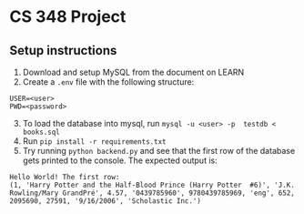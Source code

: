 # CS 348 Project

## Setup instructions

1. Download and setup MySQL from the document on LEARN
2. Create a `.env` file with the following structure:

```
USER=<user>
PWD=<password>
```

3. To load the database into mysql, run `mysql -u <user> -p  testdb < books.sql`
4. Run `pip install -r requirements.txt`
5. Try running `python backend.py` and see that the first row of the database gets printed to the console. The expected output is:
```
Hello World! The first row:
(1, 'Harry Potter and the Half-Blood Prince (Harry Potter  #6)', 'J.K. Rowling/Mary GrandPré', 4.57, '0439785960', 9780439785969, 'eng', 652, 2095690, 27591, '9/16/2006', 'Scholastic Inc.')
```

